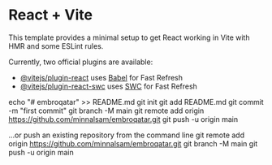 # React + Vite

This template provides a minimal setup to get React working in Vite with HMR and some ESLint rules.

Currently, two official plugins are available:

- [@vitejs/plugin-react](https://github.com/vitejs/vite-plugin-react/blob/main/packages/plugin-react/README.md) uses [Babel](https://babeljs.io/) for Fast Refresh
- [@vitejs/plugin-react-swc](https://github.com/vitejs/vite-plugin-react-swc) uses [SWC](https://swc.rs/) for Fast Refresh


echo "# embroqatar" >> README.md
git init
git add README.md
git commit -m "first commit"
git branch -M main
git remote add origin https://github.com/minnalsam/embroqatar.git
git push -u origin main


…or push an existing repository from the command line
git remote add origin https://github.com/minnalsam/embroqatar.git
git branch -M main
git push -u origin main